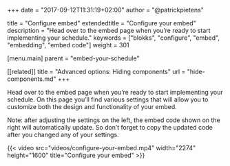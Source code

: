 +++
date            = "2017-09-12T11:31:19+02:00"
author          = "@patrickpietens"

title           = "Configure embed"
extendedtitle	= "Configure your embed"
description     = "Head over to the embed page when you’re ready to start implementing your schedule."
keywords        = ["blokks", "configure", "embed", "embedding", "embed code"]
weight          = 301

[menu.main]
parent          = "embed-your-schedule"

[[related]]
title = "Advanced options: Hiding components"
url = "hide-components.md"
+++

Head over to the embed page when you’re ready to start implementing your schedule. On this page you’ll find various settings that will allow you to customize both the design and functionality of your embed.

<span class='note'>Note: after adjusting the settings on the left, the embed code shown on the right will automatically update. So don’t forget to copy the updated code after you changed any of your settings.</span>

{{< video src="videos/configure-your-embed.mp4" width="2274" height="1600" title="Configure your embed" >}}
